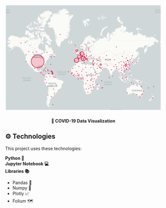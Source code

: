 <h1 align="center">
    <img alt="covid" title="logo" src=".github/world_map.png" width="500px"
    style="background-color:black;"/>
</h1>

<h4 align="center">
🦠 <strong>COVID-19 Data Visualization</strong>
</h4>

## ⚙️ Technologies

This project uses these technologies:

<strong> Python 🐍 </strong> <br>
<strong> Jupyter Notebook 💻 </strong> <br>
<strong> Libraries 📚 </strong>
- Pandas 🐼
- Numpy 🧊
- Plotly 📈
- Folium 🗺
